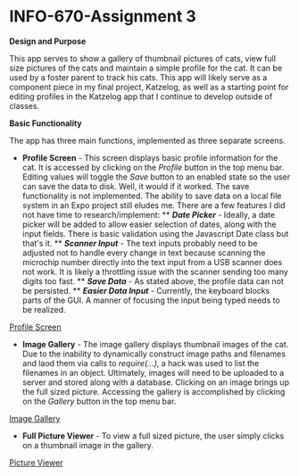 # INFO-670-Assignment 3

**Design and Purpose**

This app serves to show a gallery of thumbnail pictures of cats, view full size pictures of the cats and maintain a simple profile for the cat. It can be used by a foster parent to track his cats.
This app will likely serve as a component piece in my final project, Katzelog, as well as a starting point for editing profiles in the Katzelog app that I continue to develop outside of classes.

**Basic Functionality**

The app has three main functions, implemented as three separate screens.

* **Profile Screen** - This screen displays basic profile information for the cat. It is accessed by clicking on the *Profile* button in the top menu bar. Editing values will toggle the *Save* button to an enabled state so the user can save the data to disk. Well, it would if it worked. The save functionality is not implemented. The ability to save data on a local file system in an Expo project still eludes me.
There are a few features I did not have time to research/implement:
** ***Date Picker*** - Ideally, a date picker will be added to allow easier selection of dates, along with the input fields. There is basic validation using the Javascript Date class but that's it.
** ***Scanner Input*** - The text inputs probably need to be adjusted not to handle every change in text because scanning the microchip number directly into the text input from a USB scanner does not work. It is likely a throttling issue with the scanner sending too many digits too fast.
** ***Save Data*** - As stated above, the profile data can not be persisted.
** ***Easier Data Input*** - Currently, the keyboard blocks parts of the GUI. A manner of focusing the input being typed needs to be realized.

[Profile Screen](./data/images/Profile_Screen.png)

* **Image Gallery** - The image gallery displays thumbnail images of the cat. Due to the inability to dynamically construct image paths and filenames and laod them via calls to *require(...)*, a hack was used to list the filenames in an object. Ultimately, images will need to be uploaded to a server and stored along with a database. Clicking on an image brings up the full sized picture. Accessing the gallery is accomplished by clicking on the *Gallery* button in the top menu bar.

[Image Gallery](./data/images/Gallery.png)

* **Full Picture Viewer** - To view a full sized picture, the user simply clicks on a thumbnail image in the gallery.

[Picture Viewer](./data/images/Full_Pic.png)
